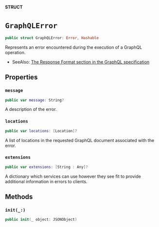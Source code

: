 **STRUCT**

# `GraphQLError`

```swift
public struct GraphQLError: Error, Hashable
```

Represents an error encountered during the execution of a GraphQL operation.

 - SeeAlso: [The Response Format section in the GraphQL specification](https://facebook.github.io/graphql/#sec-Response-Format)

## Properties
### `message`

```swift
public var message: String?
```

A description of the error.

### `locations`

```swift
public var locations: [Location]?
```

A list of locations in the requested GraphQL document associated with the error.

### `extensions`

```swift
public var extensions: [String : Any]?
```

A dictionary which services can use however they see fit to provide additional information in errors to clients.

## Methods
### `init(_:)`

```swift
public init(_ object: JSONObject)
```
